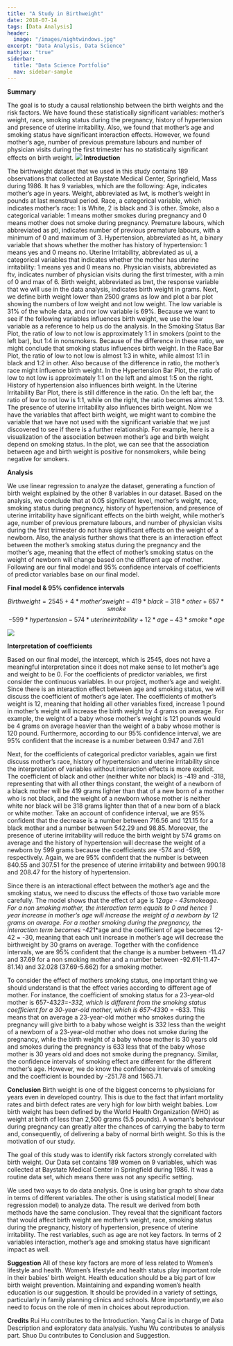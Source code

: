 ```yaml
---
title: "A Study in Birthweight"
date: 2018-07-14
tags: [Data Analysis]
header:
  image: "/images/nightwindows.jpg"
excerpt: "Data Analysis, Data Science"
mathjax: "true"
siderbar:
  title: "Data Science Portfolio"
  nav: sidebar-sample
---
```

**Summary**

The goal is to study a causal relationship between the birth weights and the risk factors. We have found these statistically significant variables: mother’s weight, race, smoking status during the pregnancy, history of hypertension and presence of uterine irritability. Also, we found that mother’s age and smoking status have significant interaction effects. However, we found mother’s age, number of previous premature labours and number of physician visits during the first trimester has no statistically significant effects on birth weight.
<img src="{{ site.url }}{{ site.baseurl }}/images/birthwt/project_intro.jpg">
**Introduction**

The birthweight dataset that we used in this study contains 189 observations that collected at Baystate Medical Center, Springfield, Mass during 1986. It has 9 variables, which are the following:
Age, indicates mother’s age in years.
Weight, abbreviated as lwt, is mother’s weight in pounds at last menstrual period.
Race, a categorical variable, which indicates mother’s race: 1 is White, 2 is black and 3 is other.
Smoke, also a categorical variable: 1 means mother smokes during pregnancy and 0 means mother does not smoke during pregnancy.
Premature labours, which abbreviated as ptl, indicates number of previous premature labours, with a minimum of 0 and maximum of  3.
Hypertension, abbreviated as ht, a binary variable that shows whether the mother has history of hypertension: 1 means yes and 0 means no.
Uterine Irritability, abbreviated as ui, a categorical variables that indicates whether the mother has uterine irritability: 1 means yes and 0 means no.
Physician visists, abbreviated as ftv, indicates number of physician visits during the first trimester, with a min of 0 and max of 6.
Birth weight, abbreviated as bwt, the response variable that we will use in the data analysis, indicates birth weight in grams.
Next, we define birth weight lower than 2500 grams as low and plot a bar plot showing the numbers of low weight and not low weight. The low variable is 31% of the whole data, and nor low variable is 69%. Because we want to see if the following variables influences birth weight, we use the low variable as a reference to help us do the analysis.
In the Smoking Status Bar Plot, the ratio of low to not low is approximately 1:1 in smokers (point to the left bar), but 1:4 in nonsmokers. Because of the difference in these ratio, we might conclude that smoking status influences birth weight.
In the Race Bar Plot, the ratio of low to not low is almost 1:3 in white, while almost 1:1 in black and 1:2 in other. Also because of the difference in ratio, the mother’s race might influence birth weight.
In the Hypertension Bar Plot, the ratio of low to not low is approximately 1:1 on the left and almost 1:5 on the right. History of hypertension also influences birth weight.
In the Uterine Irritability Bar Plot, there is still difference in the ratio. On the left bar, the ratio of low to not low is 1:1, while on the right, the ratio becomes almost 1:3. The presence of uterine irritability also influences birth weight.
Now we have the variables that affect birth weight, we might want to combine the variable that we have not used with the significant variable that we just discovered to see if there is a further relationship.
For example, here is a visualization of the association between mother’s age and birth weight depend on smoking status. In the plot, we can see that the association between age and birth weight is positive for nonsmokers, while being negative for smokers.

**Analysis**

We use linear regression to analyze the dataset, generating a function of birth weight explained by the other 8 variables in our dataset. Based on the analysis, we conclude that at 0.05 significant level, mother’s weight, race, smoking status during pregnancy, history of hypertension, and presence of uterine irritability have significant effects on the birth weight, while mother’s age, number of previous premature labours, and number of physician visits during the first trimester do not have significant effects on the weight of a newborn. Also, the analysis further shows that there is an interaction effect between the mother’s smoking status during the pregnancy and the mother’s age, meaning that the effect of mother’s smoking status on the weight of newborn will change based on the different age of mother. Following are our final model and 95% confidence intervals of coefficients of predictor variables base on our final model.

**Final model & 95% confidence intervals**

$$Birthweight = 2545 + 4*mother’s weight - 419*black - 318*other + 657*smoke$$
$$- 599*hypertension -574*uterine irritability + 12*age - 43*smoke*age$$

<img src="{{ site.url }}{{ site.baseurl }}/images/birthwt/confidence.JPG">


**Interpretation of coefficients**

Based on our final model, the intercept, which is 2545, does not have a meaningful interpretation since it does not make sense to let mother’s age and weight to be 0. For the coefficients of predictor variables, we first consider the continuous variables. In our project, mother’s age and weight. Since there is an interaction effect between age and smoking status, we will discuss the coefficient of mother’s age later. The coefficients of mother’s weight is 12, meaning that holding all other variables fixed, increase 1 pound in mother’s weight will increase the birth weight by 4 grams on average. For example, the weight of a baby whose mother’s weight is 121 pounds would be 4 grams on average heavier than the weight of a baby whose mother is 120 pound. Furthermore, according to our 95% confidence interval, we are 95% confident that the increase is a number between 0.947 and 7.61

Next, for the coefficients of categorical predictor variables, again we first discuss mother’s race, history of hypertension and uterine irritability since the interpretation of variables without interaction effects is more explicit. The coefficient of black and other (neither white nor black) is -419 and -318, representing that with all other things constant, the weight of a newborn of a black mother will be 419 grams lighter than that of a new born of a mother who is not black, and the weight of a newborn whose mother is neither white nor black will be 318 grams lighter than that of a new born of a black or white mother. Take an account of confidence interval, we are 95% confident that the decrease is a number between 716.56 and 121.15 for a black mother and a number between 542.29 and 98.85. Moreover, the presence of uterine irritability will reduce the birth weight by 574 grams on average and the history of hypertension will decrease the weight of a newborn by 599 grams because the coefficients are -574 and -599, respectively. Again, we are 95% confident that the number is between 840.55 and 307.51 for the presence of uterine irritability and between 990.18 and 208.47 for the history of hypertension.

Since there is an interactional effect between the mother’s age and the smoking status, we need to discuss the effects of those two variable more carefully. The model shows that the effect of age is 12*age - 43*smoke*age. For a non smoking mother, the interaction term equals to 0 and hence 1 year increase in mother’s age will increase the weight of a newborn by 12 grams on average. For a mother smoking during the pregnancy, the interaction term becomes -42*1*age and the coefficient of age becomes 12-42 = -30, meaning that each unit increase in mother’s age will decrease the birthweight by 30 grams on average. Together with the confidence intervals, we are 95% confident that the change is a number between -11.47 and 37.69 for a non smoking mother and a number between -92.61(-11.47-81.14) and 32.028 (37.69-5.662) for a smoking mother.

To consider the effect of mothers smoking status, one important thing we should understand is that the effect varies according to different age of mother. For instance, the coefficient of smoking status for a 23-year-old mother is 657-43*23=-332, which is different from the smoking status coefficient for a 30-year-old mother, which is 657-43*30 = -633. This means that on average a 23-year-old mother who smokes during the pregnancy will give birth to a baby whose weight is 332 less than the weight of a newborn of a 23-year-old mother who does not smoke during the pregnancy, while the birth weight of a baby whose mother is 30 years old and smokes during the pregnancy is 633 less that of the baby whose mother is 30 years old and does not smoke during the pregnancy. Similar, the confidence intervals of smoking effect are different for the different mother’s age. However, we do know the confidence intervals of smoking and the coefficient is bounded by -251.78 and 1565.71.

**Conclusion**
Birth weight is one of the biggest concerns to physicians for years even in developed country. This is due to the fact that infant mortality rates and birth defect rates are very high for low birth weight babies.  Low birth weight has been defined by the World Health Organization (WHO) as weight at birth of less than 2,500 grams (5.5 pounds).
A woman's behaviour during pregnancy can greatly alter the chances of carrying the baby to term and, consequently, of delivering a baby of normal birth weight. So this is the motivation of our study.

The goal of this study was to identify risk factors strongly correlated with birth weight.
Our Data set contains 189 women on 9 variables, which was collected at Baystate Medical Center in Springfield during 1986. It was a routine data set, which means there was not any specific setting.

We used two ways to do data analysis. One is using bar graph to show data in terms of different variables. The other is using statistical model( linear regression model) to  analyze data. The result we derived from both methods  have the same conclusion. They reveal that the significant factors that would affect birth weight are mother’s weight, race, smoking status during the pregnancy, history of hypertension, presence of uterine irritability. The rest variables, such as age are not key factors.
In terms of 2 variables interaction, mother’s age and smoking status have significant impact as well.

**Suggestion**
All of these key factors  are more of less related to Women’s lifestyle and health. Women’s lifestyle and health status play important role in their babies’ birth weight.  Health education should be a big part of low birth weight prevention. Maintaining and expanding women’s health education is our suggestion. It should be provided in a variety of settings, particularly in family planning clinics and schools. More importantly,we also need to focus on the role of men in choices about reproduction.

**Credits**
Rui Hu contributes to the Introduction. Yang Cai is in charge of Data Description and exploratory data analysis. Yushu Wu contributes to analysis part. Shuo Du contributes to Conclusion and Suggestion.

